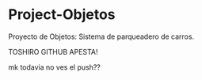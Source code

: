 Project-Objetos
===============

Proyecto de Objetos: Sistema de parqueadero de carros.

TOSHIRO GITHUB APESTA!

mk todavia no ves el push??
